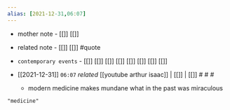 ```yaml
---
alias: [2021-12-31,06:07]
---
```

- mother note - [[]] [[]]
- related note - [[]] [[]] #quote 
- `contemporary events` - [[]] [[]] [[]] [[]] [[]] [[]] [[]] [[]]

- [[2021-12-31]]  `06:07` _related_ [[youtube arthur isaac]] | [[]] | [[]] # # #
	- modern medicine makes mundane what in the past was miraculous

```query
"medicine"
```